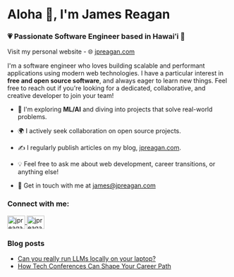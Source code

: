 # Aloha 👋, I'm James Reagan

### 💗 Passionate Software Engineer based in Hawaiʻi 🌴

Visit my personal website - 🌐 [jpreagan.com](https://jpreagan.com)

I'm a software engineer who loves building scalable and performant applications using modern web technologies. I have a particular interest in **free and open source software**, and always eager to learn new things. Feel free to reach out if you're looking for a dedicated, collaborative, and creative developer to join your team!

- 🤖 I'm exploring **ML/AI** and diving into projects that solve real-world problems.

- 🌍 I actively seek collaboration on open source projects.

- ✍ ️I regularly publish articles on my blog, [jpreagan.com](https://jpreagan.com).

- 💡 Feel free to ask me about web development, career transitions, or anything else!

- 📩 Get in touch with me at james@jpreagan.com

### Connect with me:

<p align="left">
  <a href="https://twitter.com/jpreagan_" target="blank">
    <img align="center" src="https://raw.githubusercontent.com/rahuldkjain/github-profile-readme-generator/master/src/images/icons/Social/twitter.svg" alt="jpreagan_" height="30" width="40" />
  </a>
  <a href="https://linkedin.com/in/jpreagan" target="blank">
    <img align="center" src="https://raw.githubusercontent.com/rahuldkjain/github-profile-readme-generator/master/src/images/icons/Social/linked-in-alt.svg" alt="jpreagan" height="30" width="40" />
  </a>
</p>

### Blog posts
<!-- BLOG-POST-LIST:START -->
- [Can you really run LLMs locally on your laptop?](https://jpreagan.com/blog/can-you-really-run-llms-locally-on-your-laptop/)
- [How Tech Conferences Can Shape Your Career Path](https://jpreagan.com/blog/how-tech-conferences-can-shape-your-career-path/)
<!-- BLOG-POST-LIST:END -->
